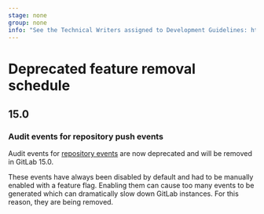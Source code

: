 ```yaml
---
stage: none
group: none
info: "See the Technical Writers assigned to Development Guidelines: https://about.gitlab.com/handbook/engineering/ux/technical-writing/#assignments-to-development-guidelines"
---
```


# Deprecated feature removal schedule

<!--
This page is automatically generated from the YAML files in `/data/deprecations` by the rake task
located at `lib/tasks/gitlab/docs/compile_deprecations.rake`.

Do not edit this page directly.

To add a deprecation, use the example.yml file in `/data/deprecations/templates` as a template,
then run `bin/rake gitlab:docs:compile_deprecations`.
-->

## 15.0

### Audit events for repository push events

Audit events for [repository events](../administration/audit_events.md#repository-push) are now deprecated and will be removed in GitLab 15.0.

These events have always been disabled by default and had to be manually enabled with a
feature flag. Enabling them can cause too many events to be generated which can
dramatically slow down GitLab instances. For this reason, they are being removed.
